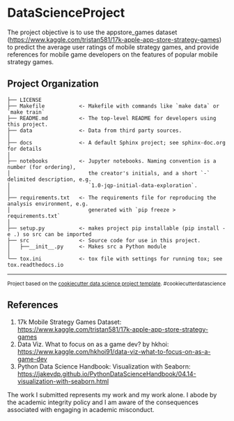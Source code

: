 DataScienceProject
==============================

The project objective is to use the appstore_games dataset (https://www.kaggle.com/tristan581/17k-apple-app-store-strategy-games) to predict the average user ratings of mobile strategy games, and provide references for mobile game developers on the features of popular mobile strategy games. 


Project Organization
------------

    ├── LICENSE
    ├── Makefile           <- Makefile with commands like `make data` or `make train`
    ├── README.md          <- The top-level README for developers using this project.
    ├── data               <- Data from third party sources.
    │
    ├── docs               <- A default Sphinx project; see sphinx-doc.org for details
    │
    ├── notebooks          <- Jupyter notebooks. Naming convention is a number (for ordering),
    │                         the creator's initials, and a short `-` delimited description, e.g.
    │                         `1.0-jqp-initial-data-exploration`.
    │
    ├── requirements.txt   <- The requirements file for reproducing the analysis environment, e.g.
    │                         generated with `pip freeze > requirements.txt`
    │
    ├── setup.py           <- makes project pip installable (pip install -e .) so src can be imported
    ├── src                <- Source code for use in this project.
    │   ├──__init__.py     <- Makes src a Python module
    │
    └── tox.ini            <- tox file with settings for running tox; see tox.readthedocs.io


--------

<p><small>Project based on the <a target="_blank" href="https://drivendata.github.io/cookiecutter-data-science/">cookiecutter data science project template</a>. #cookiecutterdatascience</small></p>

## References
1. 17k Mobile Strategy Games Dataset: https://www.kaggle.com/tristan581/17k-apple-app-store-strategy-games
2. Data Viz. What to focus on as a game dev? by hkhoi: https://www.kaggle.com/hkhoi91/data-viz-what-to-focus-on-as-a-game-dev
3. Python Data Science Handbook: Visualization with Seaborn: https://jakevdp.github.io/PythonDataScienceHandbook/04.14-visualization-with-seaborn.html


The work I submitted represents my work and my work alone.  I abode by the academic integrity policy and I am aware of the consequences associated with engaging in academic misconduct.


